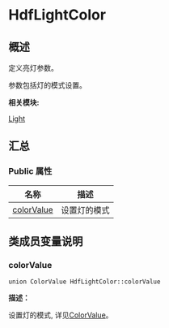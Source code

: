 # HdfLightColor


## **概述**

定义亮灯参数。

参数包括灯的模式设置。

**相关模块:**

[Light](light.md)


## **汇总**


### Public 属性

  | 名称 | 描述 | 
| -------- | -------- |
| [colorValue](#colorvalue) | 设置灯的模式 | 


## **类成员变量说明**


### colorValue

  
```
union ColorValue HdfLightColor::colorValue
```

**描述：**

设置灯的模式, 详见[ColorValue](union_color_value.md)。
